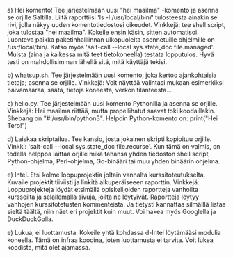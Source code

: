 a) Hei komento! Tee järjestelmään uusi "hei maailma" -komento ja asenna se orjille Saltilla. Liitä raporttiisi 'ls -l /usr/local/bin/' tulosteesta ainakin se rivi, jolla näkyy uuden komentotiedostosi oikeudet. Vinkkejä: tee shell script, joka tulostaa "hei maailma". Kokeile ensin käsin, sitten automatisoi. Luonteva paikka paketinhalllinnan ulkopuolelta asennetuille ohjelmille on /usr/local/bin/. Katso myös 'salt-call --local sys.state_doc file.managed'. Muista (aina ja kaikessa mitä teet tietokoneella) testata lopputulos. Hyvä testi on mahdollisimman lähellä sitä, mitä käyttäjä tekisi.

b) whatsup.sh. Tee järjestelmään uusi komento, joka kertoo ajankohtaisia tietoja; asenna se orjille. Vinkkejä: Voit näyttää valintasi mukaan esimerkiksi päivämäärää, säätä, tietoja koneesta, verkon tilanteesta...

c) hello.py. Tee järjestelmään uusi komento Pythonilla ja asenna se orjille. Vinkkejä: Hei maailma riittää, mutta propellihatut saavat toki koodaillakin. Shebang on "#!/usr/bin/python3". Helpoin Python-komento on: print("Hei Tero!")

d) Laiskaa skriptailua. Tee kansio, josta jokainen skripti kopioituu orjille. Vinkki: 'salt-call --local sys.state_doc file.recurse'. Kun tämä on valmis, on todella helppoa laittaa orjille mikä tahansa yhden tiedoston shell script, Python-ohjelma, Perl-ohjelma, Go-binääri tai muu yhden binäärin ohjelma.

e) Intel. Etsi kolme loppuprojektia joltain vanhalta kurssitoteutukselta. Kuvaile projektit tiiviisti ja linkitä alkuperäiseeen raporttin. Vinkkejä: Loppuprojekteja löydät etsimällä opiskelijoiden raportteja vanhoilta kursseilta ja selailemalla sivuja, joilta ne löytyivät. Raportteja löytyy vanhojen kurssitotetusten kommenteista. Ja tietysti kannattaa silmäillä listaa sieltä täältä, niin näet eri projektit kuin muut. Voi hakea myös Googlella ja DuckDuckGolla.

e) Lukua, ei luottamusta. Kokeile yhtä kohdassa d-Intel löytämääsi modulia koneella. Tämä on infraa koodina, joten luottamusta ei tarvita. Voit lukea koodista, mitä olet ajamassa.
